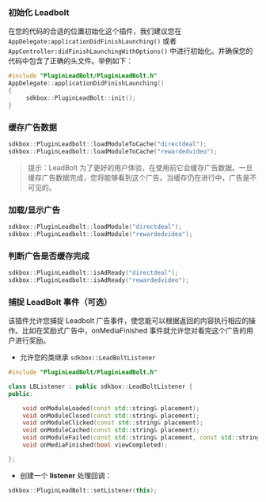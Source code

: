 ### 初始化 Leadbolt
在您的代码的合适的位置初始化这个插件，我们建议您在 `AppDelegate:applicationDidFinishLaunching()` 或者 `AppController:didFinishLaunchingWithOptions()` 中进行初始化。并确保您的代码中包含了正确的头文件。举例如下：
```cpp
#include "PluginLeadBolt/PluginLeadBolt.h"
AppDelegate::applicationDidFinishLaunching()
{
     sdkbox::PluginLeadBolt::init();
}
```

### 缓存广告数据
```cpp
sdkbox::PluginLeadbolt::loadModuleToCache("directdeal");
sdkbox::PluginLeadbolt::loadModuleToCache("rewardedvideo");
```
> 提示：LeadBolt 为了更好的用户体验，在使用前它会缓存广告数据。一旦缓存广告数据完成，您将能够看到这个广告。当缓存仍在进行中，广告是不可见的。

### 加载/显示广告
```cpp
sdkbox::PluginLeadbolt::loadModule("directdeal");
sdkbox::PluginLeadbolt::loadModule("rewardedvideo");
```

### 判断广告是否缓存完成
```cpp
sdkbox::PluginLeadbolt::isAdReady("directdeal");
sdkbox::PluginLeadbolt::isAdReady("rewardedvideo");
```

### 捕捉 LeadBolt 事件（可选）
该插件允许您捕捉 Leadbolt 广告事件，使您能可以根据返回的内容执行相应的操作。比如在奖励式广告中，onMediaFinished 事件就允许您对看完这个广告的用户进行奖励。

* 允许您的类继承 `sdkbox::LeadBoltListener`
```cpp
#include "PluginLeadBolt/PluginLeadBolt.h"

class LBListener : public sdkbox::LeadBoltListener {
public:

    void onModuleLoaded(const std::string& placement);
    void onModuleClosed(const std::string& placement);
    void onModuleClicked(const std::string& placement);
    void onModuleCached(const std::string& placement);
    void onModuleFailed(const std::string& placement, const std::string& error, bool iscached);
    void onMediaFinished(bool viewCompleted);

};
```

* 创建一个 __listener__ 处理回调：
```cpp
sdkbox::PluginLeadBolt::setListener(this);
```
